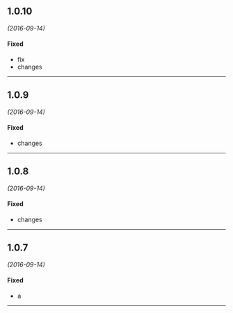 ## 1.0.10
*(2016-09-14)*

#### Fixed
* fix
* changes

---

## 1.0.9
*(2016-09-14)*

#### Fixed
* changes

---

## 1.0.8
*(2016-09-14)*

#### Fixed
* changes

---

## 1.0.7
*(2016-09-14)*

#### Fixed
* a

---



